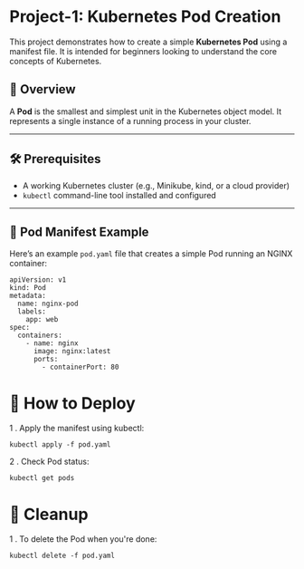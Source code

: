 # Project-1:      Kubernetes Pod Creation 

This project demonstrates how to create a simple **Kubernetes Pod** using a manifest file. It is intended for beginners looking to understand the core concepts of Kubernetes.

## 📌 Overview

A **Pod** is the smallest and simplest unit in the Kubernetes object model. It represents a single instance of a running process in your cluster.


---

## 🛠️ Prerequisites

- A working Kubernetes cluster (e.g., Minikube, kind, or a cloud provider)
- `kubectl` command-line tool installed and configured

---

## 📄 Pod Manifest Example

Here’s an example `pod.yaml` file that creates a simple Pod running an NGINX container:

```
apiVersion: v1
kind: Pod
metadata:
  name: nginx-pod
  labels:
    app: web
spec:
  containers:
    - name: nginx
      image: nginx:latest
      ports:
        - containerPort: 80
```
# 🚀 How to Deploy

1 . Apply the manifest using kubectl:

```
kubectl apply -f pod.yaml
```

 2 . Check Pod status:
 ```
kubectl get pods

 ```

 # 🧹 Cleanup

1 . To delete the Pod when you're done:


```
kubectl delete -f pod.yaml
```